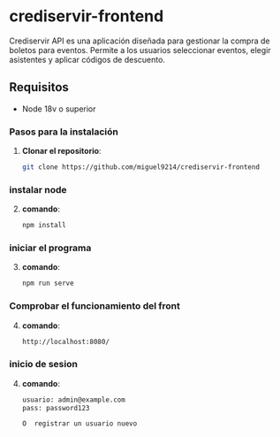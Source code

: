 # crediservir-frontend

Crediservir API es una aplicación diseñada para gestionar la compra de boletos para eventos. Permite a los usuarios seleccionar eventos, elegir asistentes y aplicar códigos de descuento.

## Requisitos

- Node 18v o superior

### Pasos para la instalación

1. **Clonar el repositorio**:
   ```bash
   git clone https://github.com/miguel9214/crediservir-frontend
   ```

### instalar node

2. **comando**:
   ```bash
   npm install
   ```

### iniciar el programa

3. **comando**:
   ```bash
   npm run serve
   ```

### Comprobar el funcionamiento del front

4. **comando**:

   ```bash
   http://localhost:8080/


### inicio de sesion

4. **comando**:

   ```bash
   usuario: admin@example.com
   pass: password123

   O  registrar un usuario nuevo

   ```
